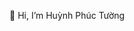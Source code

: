 👋 Hi, I’m Huỳnh Phúc Tường

<!---
WallHuynh/WallHuynh is a ✨ special ✨ repository because its `README.md` (this file) appears on your GitHub profile.
You can click the Preview link to take a look at your changes.
--->
